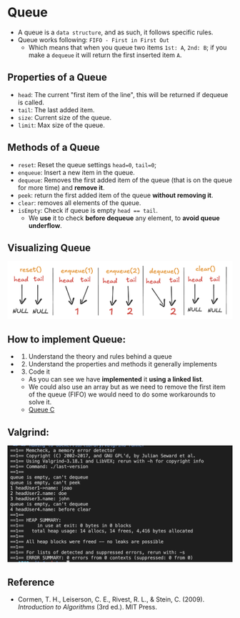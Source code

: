 # Queue

- A queue is a `data structure`, and as such, it follows specific rules.
- Queue works following: `FIFO - First in First Out`
  - Which means that when you queue two items `1st: A`, `2nd: B`; if you make a `dequeue` it will return the first inserted item `A`.

## Properties of a Queue

- `head`: The current "first item of the line", this will be returned if dequeue is called.
- `tail`: The last added item.
- `size`: Current size of the queue.
- `limit`: Max size of the queue.

## Methods of a Queue

- `reset`: Reset the queue settings `head=0`, `tail=0`;
- `enqueue`: Insert a new item in the queue.
- `dequeue`: Removes the first added item of the queue (that is on the queue for more time) and **remove it**.
- `peek`: return the first added item of the queue **without removing it**.
- `clear`: removes all elements of the queue.
- `isEmpty`: Check if queue is empty `head == tail`.
  - We **use** it to check **before dequeue** any element, to **avoid queue underflow**.

## Visualizing Queue

![Queue visualization](./../assets/1st-queue-visualization.png)

## How to implement Queue:

- 1. Understand the theory and rules behind a queue
- 2. Understand the properties and methods it generally implements
- 3. Code it
  - As you can see we have **implemented** it **using a linked list**.
  - We could also use an array but as we need to remove the first item of the queue (FIFO) we would need to do some workarounds to solve it.
  - [Queue C](./queue.c)

## Valgrind:

![Valgrind result](./../assets/valgrind-queue-c.png)

## Reference

- Cormen, T. H., Leiserson, C. E., Rivest, R. L., & Stein, C. (2009). _Introduction to Algorithms_ (3rd ed.). MIT Press.
